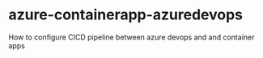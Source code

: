 # azure-containerapp-azuredevops
How to configure CICD pipeline between azure devops and and container apps
